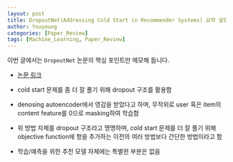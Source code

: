 ```yaml
---
layout: post
title: DropoutNet(Addressing Cold Start in Recommender Systems) 요약 설명
author: Youyoung
categories: [Paper_Review]
tags: [Machine_Learning, Paper_Review]
---
```


이번 글에서는 `DropoutNet` 논문의 핵심 포인트만 메모해 둡니다. 

- [논문 링크](https://papers.nips.cc/paper/2017/hash/dbd22ba3bd0df8f385bdac3e9f8be207-Abstract.html)  

- cold start 문제를 좀 더 잘 풀기 위해 dropout 구조를 활용함
- denosing autoencoder에서 영감을 받았다고 하며, 무작위로 user 혹은 item의 content feature를 0으로 masking하여 학습함
- 위 방법 자체를 dropout 구조라고 명명하며, cold start 문제를 더 잘 풀기 위해 objective function에 항을 추가하는 이전의 여러 방법보다 간단한 방법이라고 함
- 학습/예측을 위한 추천 모델 자체에는 특별한 부분은 없음
